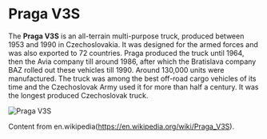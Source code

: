 # Praga V3S

The **Praga V3S** is an all-terrain multi-purpose truck, produced between 1953 and 1990 in Czechoslovakia. It was designed for the armed forces and was also exported to 72 countries. Praga produced the truck until 1964, then the Avia company till around 1986, after which the Bratislava company BAZ rolled out these vehicles till 1990. Around 130,000 units were manufactured. The truck was among the best off-road cargo vehicles of its time and the Czechoslovak Army used it for more than half a century. It was the longest produced Czechoslovak truck.

![Praga V3S](/images/v3s.jpg)

Content from en.wikipedia(https://en.wikipedia.org/wiki/Praga_V3S).

